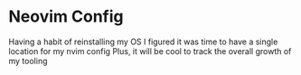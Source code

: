 # Neovim Config
Having a habit of reinstalling my OS I figured it was time to have a single location for my nvim config
Plus, it will be cool to track the overall growth of my tooling
